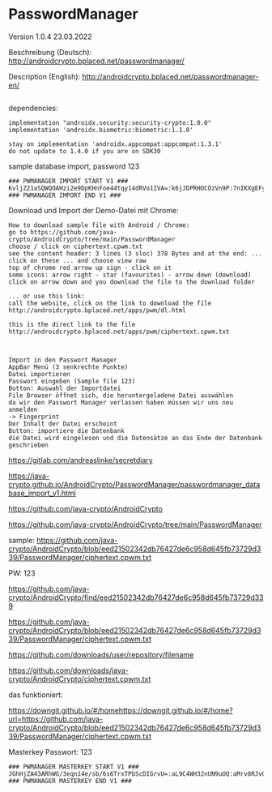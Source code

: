 # PasswordManager

Version 1.0.4 23.03.2022

Beschreibung (Deutsch): http://androidcrypto.bplaced.net/passwordmanager/

Description (English): http://androidcrypto.bplaced.net/passwordmanager-en/

```plaintext

```

dependencies:
```plaintext
implementation "androidx.security:security-crypto:1.0.0"
implementation 'androidx.biometric:biometric:1.1.0'

stay on implementation 'androidx.appcompat:appcompat:1.3.1'
do not update to 1.4.0 if you are on SDK30
```

sample database import, password 123
```plaintext
### PWMANAGER IMPORT START V1 ###
KvljZ21aSQWQOAHzi2e9DpKHnFoe44tqy14dRVo1IVA=:k6jJDPRHOCOzVn9P:7nIKXgEFyFmUq9wD02D5Hzu2V6r1PLjXSkAIXw6edHG79j1E/WwAHXKMK2Ng/gIqBjGIg6c0d0u+ij1l3NRpjo9GCf4uAOib/N9O3ARATAu59IhyO74NdjuuoB3kXiI1Olc/SyWd9r6vJbuX+K/OV8BQIjUVvdL0yTybH7MoEh9Qimnrk2YnuGzzo2rEzyJH2Kuxhtoz535JcAFhxU6tgrVKT+RChw==:NNzUF4RRbXiuVNVYeaqG1Q==
### PWMANAGER IMPORT END V1 ###
```

Download und Import der Demo-Datei mit Chrome:
```plaintext
How to download sample file with Android / Chrome:
go to https://github.com/java-crypto/AndroidCrypto/tree/main/PasswordManager
choose / click on ciphertext.cpwm.txt
see the content header: 3 lines (3 sloc) 378 Bytes and at the end: ...
click on these ... and choose view raw
top of chrome red arrow up sign - click on it
some icons: arrow right - star (favourites) - arrow down (download)
click on arrow down and you download the file to the download folder

... or use this link:
call the website, click on the link to download the file
http://androidcrypto.bplaced.net/apps/pwm/dl.html

this is the direct link to the file
http://androidcrypto.bplaced.net/apps/pwm/ciphertext.cpwm.txt



Import in den Passwort Manager
AppBar Menü (3 senkrechte Punkte)
Datei importieren
Passwort eingeben (Sample file 123)
Button: Auswahl der Importdatei
File Browser öffnet sich, die heruntergeladene Datei auswählen
da wir den Passwort Manager verlassen haben müssen wir uns neu anmelden
-> Fingerprint
Der Inhalt der Datei erscheint
Button: importiere die Datenbank
die Datei wird eingelesen und die Datensätze an das Ende der Datenbank geschrieben
```


https://gitlab.com/andreaslinke/secretdiary

https://java-crypto.github.io/AndroidCrypto/PasswordManager/passwordmanager_database_import_v1.html

https://github.com/java-crypto/AndroidCrypto

https://github.com/java-crypto/AndroidCrypto/tree/main/PasswordManager

sample: 
https://github.com/java-crypto/AndroidCrypto/blob/eed21502342db76427de6c958d645fb73729d339/PasswordManager/ciphertext.cpwm.txt

PW: 123

https://github.com/java-crypto/AndroidCrypto/find/eed21502342db76427de6c958d645fb73729d339

https://github.com/java-crypto/AndroidCrypto/blob/eed21502342db76427de6c958d645fb73729d339/PasswordManager/ciphertext.cpwm.txt

https://github.com/downloads/user/repository/filename

https://github.com/downloads/java-crypto/AndroidCrypto/ciphertext.cpwm.txt

das funktioniert:

https://downgit.github.io/#/homehttps://downgit.github.io/#/home?url=https://github.com/java-crypto/AndroidCrypto/blob/eed21502342db76427de6c958d645fb73729d339/PasswordManager/ciphertext.cpwm.txt

Masterkey Passwort: 123
```plaintext
### PWMANAGER MASTERKEY START V1 ###
JGhHjZA43ARhWG/3eqn14e/sb/6s6TrxTPbScDIGrvU=:aL9C4WH32nUN9uUQ:aMrv8RJvG7NkpTeOd5TYNgr5cYr2T0wCYJb22TieWEw=:zHgvdocl7Yib0xAj4W8t7w==
### PWMANAGER MASTERKEY END V1 ###
```

















